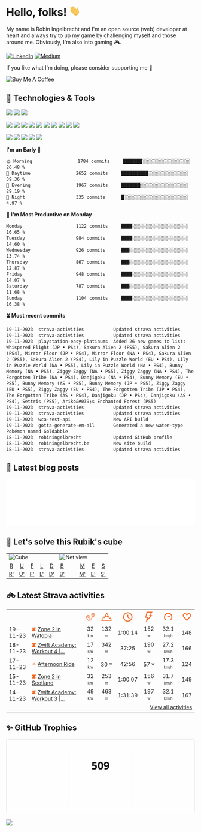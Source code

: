 # Hello, folks! <img src="https://raw.githubusercontent.com/robiningelbrecht/robiningelbrecht/master/wave.gif" width="30">
 
My name is Robin Ingelbrecht and I'm an open source (web) developer at heart and always try to up my game by challenging myself and those around me.
Obviously, I'm also into gaming 🎮.

[![LinkedIn](https://img.shields.io/badge/LinkedIn-0D61B8?style=flat&logo=linkedin&logoColor=white&color=0D61B8)](https://linkedin.com/in/robin-ingelbrecht) 
[![Medium](https://img.shields.io/badge/Medium-2bbc8a?style=flat&logo=medium&logoColor=white&color=2bbc8a)](https://ingelbrechtrobin.medium.com/) 

If you like what I'm doing, please consider supporting me 🙏

<a href="https://www.buymeacoffee.com/ingelbrecht" target="_blank"><img src="https://cdn.buymeacoffee.com/buttons/v2/default-yellow.png" alt="Buy Me A Coffee" style="height: 40px !important;" ></a>

## :wrench: Technologies & Tools
![](https://img.shields.io/badge/OS-Linux-informational?style=flat&logo=linux&logoColor=white&color=2bbc8a)
![](https://img.shields.io/badge/OS-Macos-informational?style=flat&logo=macos&logoColor=white&color=2bbc8a)
![](https://img.shields.io/badge/Editor-phpstorm-informational?style=flat&logo=phpstorm&logoColor=white&color=2bbc8a)

![](https://img.shields.io/badge/Code-Php-informational?style=flat&logo=php&logoColor=white&color=2bbc8a)
![](https://img.shields.io/badge/Framework-Symfony-informational?style=flat&logo=symfony&logoColor=white&color=2bbc8a)
![](https://img.shields.io/badge/Framework-Drupal-informational?style=flat&logo=drupal&logoColor=white&color=2bbc8a)
![](https://img.shields.io/badge/Framework-Laravel-informational?style=flat&logo=laravel&logoColor=white&color=2bbc8a)
![](https://img.shields.io/badge/Code-Python-informational?style=flat&logo=python&logoColor=white&color=2bbc8a)
![](https://img.shields.io/badge/Code-JavaScript-informational?style=flat&logo=javascript&logoColor=white&color=2bbc8a)
![](https://img.shields.io/badge/Code-css3-informational?style=flat&logo=css3&logoColor=white&color=2bbc8a)
![](https://img.shields.io/badge/Code-html5-informational?style=flat&logo=html5&logoColor=white&color=2bbc8a)
![](https://img.shields.io/badge/Code-chart.js-informational?style=flat&logo=chartdotjs&logoColor=white&color=2bbc8a)
![](https://img.shields.io/badge/Shell-Bash-informational?style=flat&logo=gnu-bash&logoColor=white&color=2bbc8a)

![](https://img.shields.io/badge/Tools-MySQL-informational?style=flat&logo=mysql&logoColor=white&color=2bbc8a)
![](https://img.shields.io/badge/Tools-MariaDB-informational?style=flat&logo=mariadb&logoColor=white&color=2bbc8a)
![](https://img.shields.io/badge/Tools-RabbitMQ-informational?style=flat&logo=rabbitmq&logoColor=white&color=2bbc8a)
![](https://img.shields.io/badge/Devops-Docker-informational?style=flat&logo=docker&logoColor=white&color=2bbc8a)
![](https://img.shields.io/badge/GitHub-continuous%20integration-informational?style=flat&logo=github%20actions&logoColor=white&color=2bbc8a)

<!--START_SECTION:commits-per-day-time-->
**I&#039;m an Early 🐤**

```text
🌞 Morning                 1784 commits     ███████░░░░░░░░░░░░░░░░░░   26.48 %
🌆 Daytime                 2652 commits     ██████████░░░░░░░░░░░░░░░   39.36 %
🌃 Evening                 1967 commits     ███████░░░░░░░░░░░░░░░░░░   29.19 %
🌙 Night                   335 commits      █░░░░░░░░░░░░░░░░░░░░░░░░   4.97 %
```
<!--END_SECTION:commits-per-day-time-->

<!--START_SECTION:commits-per-weekday-->
**📅 I&#039;m Most Productive on Monday**

```text
Monday                    1122 commits     ████░░░░░░░░░░░░░░░░░░░░░   16.65 %
Tuesday                   984 commits      ████░░░░░░░░░░░░░░░░░░░░░   14.60 %
Wednesday                 926 commits      ███░░░░░░░░░░░░░░░░░░░░░░   13.74 %
Thursday                  867 commits      ███░░░░░░░░░░░░░░░░░░░░░░   12.87 %
Friday                    948 commits      ████░░░░░░░░░░░░░░░░░░░░░   14.07 %
Saturday                  787 commits      ███░░░░░░░░░░░░░░░░░░░░░░   11.68 %
Sunday                    1104 commits     ████░░░░░░░░░░░░░░░░░░░░░   16.38 %
```
<!--END_SECTION:commits-per-weekday-->

<!--START_SECTION:most-recent-commits-->
**⏳ Most recent commits**
                                        
```text
19-11-2023  strava-activities           Updated strava activities
19-11-2023  strava-activities           Updated strava activities
19-11-2023  playstation-easy-platinums  Added 26 new games to list: Whispered Flight (JP • PS4), Sakura Alien 2 (PS5), Sakura Alien 2 (PS4), Mirror Floor (JP • PS4), Mirror Floor (NA • PS4), Sakura Alien 2 (PS5), Sakura Alien 2 (PS4), Lily in Puzzle World (EU • PS4), Lily in Puzzle World (NA • PS5), Lily in Puzzle World (NA • PS4), Bunny Memory (NA • PS5), Ziggy Zaggy (NA • PS5), Ziggy Zaggy (NA • PS4), The Forgotten Tribe (NA • PS4), Danjigoku (NA • PS4), Bunny Memory (EU • PS5), Bunny Memory (AS • PS5), Bunny Memory (JP • PS5), Ziggy Zaggy (EU • PS5), Ziggy Zaggy (EU • PS4), The Forgotten Tribe (JP • PS4), The Forgotten Tribe (AS • PS4), Danjigoku (JP • PS4), Danjigoku (AS • PS4), Settris (PS5), Ariko&#039;s Enchanted Forest (PS5)
19-11-2023  strava-activities           Updated strava activities
19-11-2023  strava-activities           Updated strava activities
19-11-2023  wca-rest-api                New API build
19-11-2023  gotta-generate-em-all       Generated a new water-type Pokémon named Goldabble
18-11-2023  robiningelbrecht            Updated GitHub profile
18-11-2023  robiningelbrecht.be         New site build
18-11-2023  strava-activities           Updated strava activities
```
<!--END_SECTION:most-recent-commits-->

## :pencil: Latest blog posts

<a target="_blank" href="https://ingelbrechtrobin.medium.com/"><img src="assets/medium-blog-posts.svg" /></a>

## :jigsaw: Let's solve this Rubik's cube

<table>
  <tr>
    <td colspan="5">
      <img src="https://puzzle-generator.robiningelbrecht.be/github-game/cube" alt="Cube" />
    </td>
    <td colspan="5">
      <img src="https://puzzle-generator.robiningelbrecht.be/github-game/cube?view=net" alt="Net view" />
    </td>
  </tr>
  <tr>
    <td align="center">
      <a href="https://puzzle-generator.robiningelbrecht.be/github-game/turn/R">R</a>
    </td>
    <td align="center">
      <a href="https://puzzle-generator.robiningelbrecht.be/github-game/turn/U">U</a>
    </td>
    <td align="center">
      <a href="https://puzzle-generator.robiningelbrecht.be/github-game/turn/F">F</a>
    </td>
    <td align="center">
      <a href="https://puzzle-generator.robiningelbrecht.be/github-game/turn/L">L</a>
    </td>
    <td align="center">
      <a href="https://puzzle-generator.robiningelbrecht.be/github-game/turn/D">D</a>
    </td>
    <td align="center">
      <a href="https://puzzle-generator.robiningelbrecht.be/github-game/turn/B">B</a>
    </td>
    <td>
       &nbsp; &nbsp;
    </td>
    <td align="center">
      <a href="https://puzzle-generator.robiningelbrecht.be/github-game/turn/M">M</a>
    </td>
    <td align="center">
      <a href="https://puzzle-generator.robiningelbrecht.be/github-game/turn/E">E</a>
    </td>
    <td align="center">
      <a href="https://puzzle-generator.robiningelbrecht.be/github-game/turn/S">S</a>
    </td>
  </tr>
  <tr>
    <td align="center">
      <a href="https://puzzle-generator.robiningelbrecht.be/github-game/turn/R&#039;">R&#039;</a>
    </td>
    <td align="center">
      <a href="https://puzzle-generator.robiningelbrecht.be/github-game/turn/U&#039;">U&#039;</a>
    </td>
    <td align="center">
      <a href="https://puzzle-generator.robiningelbrecht.be/github-game/turn/F&#039;">F&#039;</a>
    </td>
    <td align="center">
      <a href="https://puzzle-generator.robiningelbrecht.be/github-game/turn/L&#039;">L&#039;</a>
    </td>
    <td align="center">
      <a href="https://puzzle-generator.robiningelbrecht.be/github-game/turn/D&#039;">D&#039;</a>
    </td>
    <td align="center">
      <a href="https://puzzle-generator.robiningelbrecht.be/github-game/turn/B&#039;">B&#039;</a>
    </td>
     <td>
      &nbsp; &nbsp;
    </td>
    <td align="center">
      <a href="https://puzzle-generator.robiningelbrecht.be/github-game/turn/M&#039;">M&#039;</a>
    </td>
    <td align="center">
      <a href="https://puzzle-generator.robiningelbrecht.be/github-game/turn/E&#039;">E&#039;</a>
    </td>
    <td align="center">
      <a href="https://puzzle-generator.robiningelbrecht.be/github-game/turn/S&#039;">S&#039;</a>
    </td>
  </tr>
</table>

## :bike: Latest Strava activities

<!--START_SECTION:strava-activities-->
<table>
    <tr>
        <th></th>
        <th></th>
        <th align="center"><img src="https://raw.githubusercontent.com/robiningelbrecht/strava-activities/master/public/distance.svg" width="30" alt="distance" title="distance"/></th>
        <th align="center"><img src="https://raw.githubusercontent.com/robiningelbrecht/strava-activities/master/public/elevation.svg" width="30" alt="elevation" title="elevation"/></th>
        <th align="center"><img src="https://raw.githubusercontent.com/robiningelbrecht/strava-activities/master/public/time.svg" width="30" alt="time" title="time"/></th>
        <th align="center"><img src="https://raw.githubusercontent.com/robiningelbrecht/strava-activities/master/public/average-watt.svg" width="30" alt="average watts" title="average watts"/></th>
        <th align="center"><img src="https://raw.githubusercontent.com/robiningelbrecht/strava-activities/master/public/average-speed.svg" width="30" alt="average speed" title="average speed"/></th>
        <th align="center"><img src="https://raw.githubusercontent.com/robiningelbrecht/strava-activities/master/public/heart-rate.svg" width="30" alt="average heart rate" title="average heart rate"/></th>
    </tr>
            <tr>
            <td>19-11-23</td>
            <td>
                <img src="https://raw.githubusercontent.com/robiningelbrecht/strava-activities/master/public/activity-virtual-ride.svg" width="12" alt="virtual ride" title="virtual ride"/>
                <a href="https://www.strava.com/activities/10245804263" title="Kcal: 526 | Gear: None ">Zone 2 in Watopia</a>
            </td>
            <td align="center">32 <sup><sub>km</sub></sup></td>
            <td align="center">132 <sup><sub>m</sub></sup></td>
            <td align="center">1:00:14</td>
            <td align="center">152 <sup><sub>w</sub></sup></td>
            <td align="center">32.1 <sup><sub>km/h</sub></sup></td>
            <td align="center">148</td>
        </tr>
            <tr>
            <td>18-11-23</td>
            <td>
                <img src="https://raw.githubusercontent.com/robiningelbrecht/strava-activities/master/public/activity-virtual-ride.svg" width="12" alt="virtual ride" title="virtual ride"/>
                <a href="https://www.strava.com/activities/10239085396" title="Kcal: 406 | Gear: None ">Zwift Academy: Workout 4 |...</a>
            </td>
            <td align="center">17 <sup><sub>km</sub></sup></td>
            <td align="center">342 <sup><sub>m</sub></sup></td>
            <td align="center">37:25</td>
            <td align="center">190 <sup><sub>w</sub></sup></td>
            <td align="center">27.2 <sup><sub>km/h</sub></sup></td>
            <td align="center">166</td>
        </tr>
            <tr>
            <td>17-11-23</td>
            <td>
                <img src="https://raw.githubusercontent.com/robiningelbrecht/strava-activities/master/public/activity-ride.svg" width="12" alt="virtual ride" title="virtual ride"/>
                <a href="https://www.strava.com/activities/10234592496" title="Kcal: 459 | Gear: None ">Afternoon Ride</a>
            </td>
            <td align="center">12 <sup><sub>km</sub></sup></td>
            <td align="center">30 <sup><sub>m</sub></sup></td>
            <td align="center">42:56</td>
            <td align="center">57 <sup><sub>w</sub></sup></td>
            <td align="center">17.3 <sup><sub>km/h</sub></sup></td>
            <td align="center">124</td>
        </tr>
            <tr>
            <td>15-11-23</td>
            <td>
                <img src="https://raw.githubusercontent.com/robiningelbrecht/strava-activities/master/public/activity-virtual-ride.svg" width="12" alt="virtual ride" title="virtual ride"/>
                <a href="https://www.strava.com/activities/10224305733" title="Kcal: 538 | Gear: None ">Zone 2 in Scotland</a>
            </td>
            <td align="center">32 <sup><sub>km</sub></sup></td>
            <td align="center">253 <sup><sub>m</sub></sup></td>
            <td align="center">1:00:07</td>
            <td align="center">156 <sup><sub>w</sub></sup></td>
            <td align="center">31.7 <sup><sub>km/h</sub></sup></td>
            <td align="center">149</td>
        </tr>
            <tr>
            <td>14-11-23</td>
            <td>
                <img src="https://raw.githubusercontent.com/robiningelbrecht/strava-activities/master/public/activity-virtual-ride.svg" width="12" alt="virtual ride" title="virtual ride"/>
                <a href="https://www.strava.com/activities/10217807507" title="Kcal: 1036 | Gear: None ">Zwift Academy: Workout 3 |...</a>
            </td>
            <td align="center">49 <sup><sub>km</sub></sup></td>
            <td align="center">463 <sup><sub>m</sub></sup></td>
            <td align="center">1:31:39</td>
            <td align="center">197 <sup><sub>w</sub></sup></td>
            <td align="center">32.1 <sup><sub>km/h</sub></sup></td>
            <td align="center">167</td>
        </tr>
                <tr>
            <td colspan="8" align="right"><a href="https://github.com/robiningelbrecht/strava-activities#activities">View all activities</a></td>
        </tr>
    </table>

<!--END_SECTION:strava-activities-->

 ## :sparkles: GitHub Trophies

<img src="assets/github-streak-stats.svg"  alt="Robin Ingelbrecht's streak stats"/>

![](https://github-profile-trophy.vercel.app/?username=robiningelbrecht&theme=chalk&no-frame=false&no-bg=true&margin-w=4)
